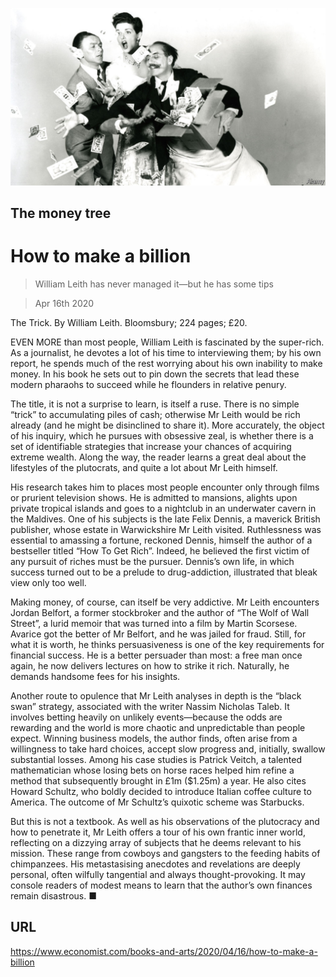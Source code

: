 ![](./images/20200418_BKP505.jpg)

## The money tree

# How to make a billion

> William Leith has never managed it—but he has some tips

> Apr 16th 2020

The Trick. By William Leith. Bloomsbury; 224 pages; £20.

EVEN MORE than most people, William Leith is fascinated by the super-rich. As a journalist, he devotes a lot of his time to interviewing them; by his own report, he spends much of the rest worrying about his own inability to make money. In his book he sets out to pin down the secrets that lead these modern pharaohs to succeed while he flounders in relative penury.

The title, it is not a surprise to learn, is itself a ruse. There is no simple “trick” to accumulating piles of cash; otherwise Mr Leith would be rich already (and he might be disinclined to share it). More accurately, the object of his inquiry, which he pursues with obsessive zeal, is whether there is a set of identifiable strategies that increase your chances of acquiring extreme wealth. Along the way, the reader learns a great deal about the lifestyles of the plutocrats, and quite a lot about Mr Leith himself.

His research takes him to places most people encounter only through films or prurient television shows. He is admitted to mansions, alights upon private tropical islands and goes to a nightclub in an underwater cavern in the Maldives. One of his subjects is the late Felix Dennis, a maverick British publisher, whose estate in Warwickshire Mr Leith visited. Ruthlessness was essential to amassing a fortune, reckoned Dennis, himself the author of a bestseller titled “How To Get Rich”. Indeed, he believed the first victim of any pursuit of riches must be the pursuer. Dennis’s own life, in which success turned out to be a prelude to drug-addiction, illustrated that bleak view only too well.

Making money, of course, can itself be very addictive. Mr Leith encounters Jordan Belfort, a former stockbroker and the author of “The Wolf of Wall Street”, a lurid memoir that was turned into a film by Martin Scorsese. Avarice got the better of Mr Belfort, and he was jailed for fraud. Still, for what it is worth, he thinks persuasiveness is one of the key requirements for financial success. He is a better persuader than most: a free man once again, he now delivers lectures on how to strike it rich. Naturally, he demands handsome fees for his insights.

Another route to opulence that Mr Leith analyses in depth is the “black swan” strategy, associated with the writer Nassim Nicholas Taleb. It involves betting heavily on unlikely events—because the odds are rewarding and the world is more chaotic and unpredictable than people expect. Winning business models, the author finds, often arise from a willingness to take hard choices, accept slow progress and, initially, swallow substantial losses. Among his case studies is Patrick Veitch, a talented mathematician whose losing bets on horse races helped him refine a method that subsequently brought in £1m ($1.25m) a year. He also cites Howard Schultz, who boldly decided to introduce Italian coffee culture to America. The outcome of Mr Schultz’s quixotic scheme was Starbucks.

But this is not a textbook. As well as his observations of the plutocracy and how to penetrate it, Mr Leith offers a tour of his own frantic inner world, reflecting on a dizzying array of subjects that he deems relevant to his mission. These range from cowboys and gangsters to the feeding habits of chimpanzees. His metastasising anecdotes and revelations are deeply personal, often wilfully tangential and always thought-provoking. It may console readers of modest means to learn that the author’s own finances remain disastrous. ■

## URL

https://www.economist.com/books-and-arts/2020/04/16/how-to-make-a-billion
